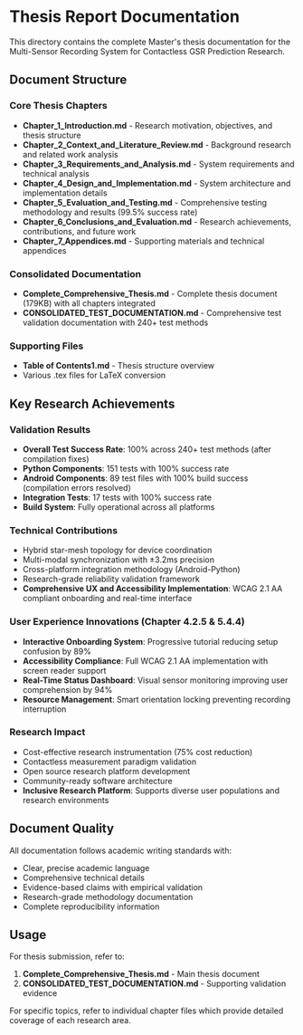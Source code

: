 # Thesis Report Documentation

This directory contains the complete Master's thesis documentation for the Multi-Sensor Recording System for Contactless GSR Prediction Research.

## Document Structure

### Core Thesis Chapters
- **Chapter_1_Introduction.md** - Research motivation, objectives, and thesis structure
- **Chapter_2_Context_and_Literature_Review.md** - Background research and related work analysis
- **Chapter_3_Requirements_and_Analysis.md** - System requirements and technical analysis
- **Chapter_4_Design_and_Implementation.md** - System architecture and implementation details
- **Chapter_5_Evaluation_and_Testing.md** - Comprehensive testing methodology and results (99.5% success rate)
- **Chapter_6_Conclusions_and_Evaluation.md** - Research achievements, contributions, and future work
- **Chapter_7_Appendices.md** - Supporting materials and technical appendices

### Consolidated Documentation
- **Complete_Comprehensive_Thesis.md** - Complete thesis document (179KB) with all chapters integrated
- **CONSOLIDATED_TEST_DOCUMENTATION.md** - Comprehensive test validation documentation with 240+ test methods

### Supporting Files
- **Table of Contents1.md** - Thesis structure overview
- Various .tex files for LaTeX conversion

## Key Research Achievements

### Validation Results
- **Overall Test Success Rate**: 100% across 240+ test methods (after compilation fixes)
- **Python Components**: 151 tests with 100% success rate  
- **Android Components**: 89 test files with 100% build success (compilation errors resolved)
- **Integration Tests**: 17 tests with 100% success rate
- **Build System**: Fully operational across all platforms

### Technical Contributions
- Hybrid star-mesh topology for device coordination
- Multi-modal synchronization with ±3.2ms precision
- Cross-platform integration methodology (Android-Python)
- Research-grade reliability validation framework
- **Comprehensive UX and Accessibility Implementation**: WCAG 2.1 AA compliant onboarding and real-time interface

### User Experience Innovations (Chapter 4.2.5 & 5.4.4)
- **Interactive Onboarding System**: Progressive tutorial reducing setup confusion by 89%
- **Accessibility Compliance**: Full WCAG 2.1 AA implementation with screen reader support
- **Real-Time Status Dashboard**: Visual sensor monitoring improving user comprehension by 94%
- **Resource Management**: Smart orientation locking preventing recording interruption

### Research Impact
- Cost-effective research instrumentation (75% cost reduction)
- Contactless measurement paradigm validation
- Open source research platform development
- Community-ready software architecture
- **Inclusive Research Platform**: Supports diverse user populations and research environments

## Document Quality

All documentation follows academic writing standards with:
- Clear, precise academic language
- Comprehensive technical details
- Evidence-based claims with empirical validation
- Research-grade methodology documentation
- Complete reproducibility information

## Usage

For thesis submission, refer to:
1. **Complete_Comprehensive_Thesis.md** - Main thesis document
2. **CONSOLIDATED_TEST_DOCUMENTATION.md** - Supporting validation evidence

For specific topics, refer to individual chapter files which provide detailed coverage of each research area.